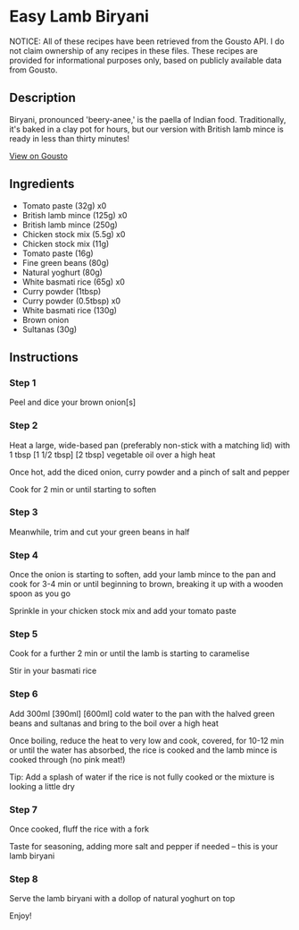 # Easy Lamb Biryani

NOTICE: All of these recipes have been retrieved from the Gousto API. I do not claim ownership of any recipes in these files. These recipes are provided for informational purposes only, based on publicly available data from Gousto.

## Description

Biryani, pronounced 'beery-anee,' is the paella of Indian food. Traditionally, it's baked in a clay pot for hours, but our version with British lamb mince is ready in less than thirty minutes! 

[View on Gousto](https://www.gousto.co.uk/recipes/cookbook/easy-lamb-biryani)

## Ingredients

- Tomato paste (32g) x0
- British lamb mince (125g) x0
- British lamb mince (250g)
- Chicken stock mix (5.5g) x0
- Chicken stock mix (11g)
- Tomato paste (16g)
- Fine green beans (80g)
- Natural yoghurt (80g)
- White basmati rice (65g) x0
- Curry powder (1tbsp)
- Curry powder (0.5tbsp) x0
- White basmati rice (130g)
- Brown onion
- Sultanas (30g)

## Instructions


### Step 1

Peel and dice your brown onion[s]


### Step 2

Heat a large, wide-based pan (preferably non-stick with a matching lid) with 1 tbsp <span class="text-purple">[1 1/2 tbsp] <span class="text-danger">[</span>2 tbsp]</span> vegetable oil over a high heat

Once hot, add the diced onion, curry powder and a pinch of salt and pepper

Cook for 2 min or until starting to soften


### Step 3

Meanwhile, trim and cut your green beans in half


### Step 4

Once the onion is starting to soften, add your lamb mince to the pan and cook for 3-4 min or until beginning to brown, breaking it up with a wooden spoon as you go

Sprinkle in your chicken stock mix and add your tomato paste


### Step 5

Cook for a further 2 min or until the lamb is starting to caramelise

Stir in your basmati rice


### Step 6

Add 300ml <span class="text-purple">[390ml]</span> <span class="text-danger">[600ml]</span> cold water to the pan with the halved green beans and sultanas and bring to the boil over a high heat

Once boiling, reduce the heat to very low and cook, covered, for 10-12 min or until the water has absorbed, the rice is cooked and the lamb mince is cooked through (no pink meat!)

Tip: Add a splash of water if the rice is not fully cooked or the mixture is looking a little dry


### Step 7

Once cooked, fluff the rice with a fork

Taste for seasoning, adding more salt and pepper if needed – this is your lamb biryani

### Step 8

Serve the lamb biryani with a dollop of natural yoghurt on top

Enjoy!

